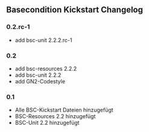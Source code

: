 ## Basecondition Kickstart Changelog

### 0.2.rc-1

* add bsc-unit 2.2.2.rc-1

### 0.2

* add bsc-resources 2.2.2
* add bsc-unit 2.2.2
* add GN2-Codestyle

### 0.1

* Alle BSC-Kickstart Dateien hinzugefügt
* BSC-Resources 2.2 hinzugefügt
* BSC-Unit 2.2 hinzugefügt